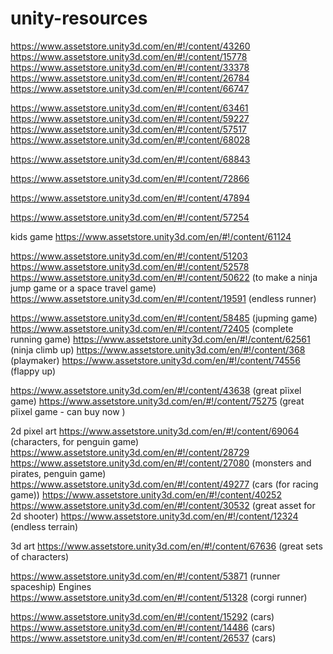 # unity-resources

https://www.assetstore.unity3d.com/en/#!/content/43260
https://www.assetstore.unity3d.com/en/#!/content/15778
https://www.assetstore.unity3d.com/en/#!/content/33378
https://www.assetstore.unity3d.com/en/#!/content/26784
https://www.assetstore.unity3d.com/en/#!/content/66747


https://www.assetstore.unity3d.com/en/#!/content/63461
https://www.assetstore.unity3d.com/en/#!/content/59227
https://www.assetstore.unity3d.com/en/#!/content/57517
https://www.assetstore.unity3d.com/en/#!/content/68028


https://www.assetstore.unity3d.com/en/#!/content/68843

https://www.assetstore.unity3d.com/en/#!/content/72866

https://www.assetstore.unity3d.com/en/#!/content/47894

https://www.assetstore.unity3d.com/en/#!/content/57254



kids game
https://www.assetstore.unity3d.com/en/#!/content/61124


https://www.assetstore.unity3d.com/en/#!/content/51203
https://www.assetstore.unity3d.com/en/#!/content/52578
https://www.assetstore.unity3d.com/en/#!/content/50622    (to make a ninja jump game or a space travel game)
https://www.assetstore.unity3d.com/en/#!/content/19591 (endless runner)

https://www.assetstore.unity3d.com/en/#!/content/58485 (jupming game)
https://www.assetstore.unity3d.com/en/#!/content/72405 (complete running game)
https://www.assetstore.unity3d.com/en/#!/content/62561 (ninja climb up)
https://www.assetstore.unity3d.com/en/#!/content/368 (playmaker)
https://www.assetstore.unity3d.com/en/#!/content/74556 (flappy up)

https://www.assetstore.unity3d.com/en/#!/content/43638 (great pĩixel game)
https://www.assetstore.unity3d.com/en/#!/content/75275 (great pĩixel game - can buy now )

2d pixel art
https://www.assetstore.unity3d.com/en/#!/content/69064 (characters, for penguin game)
https://www.assetstore.unity3d.com/en/#!/content/28729
https://www.assetstore.unity3d.com/en/#!/content/27080 (monsters and pirates, penguin game)
https://www.assetstore.unity3d.com/en/#!/content/49277 (cars (for racing game))
https://www.assetstore.unity3d.com/en/#!/content/40252
https://www.assetstore.unity3d.com/en/#!/content/30532 (great asset for 2d shooter)
https://www.assetstore.unity3d.com/en/#!/content/12324 (endless terrain)



3d art
https://www.assetstore.unity3d.com/en/#!/content/67636 (great sets of characters)

https://www.assetstore.unity3d.com/en/#!/content/53871 (runner spaceship)
Engines
https://www.assetstore.unity3d.com/en/#!/content/51328 (corgi runner)

https://www.assetstore.unity3d.com/en/#!/content/15292 (cars)
https://www.assetstore.unity3d.com/en/#!/content/14486 (cars)
https://www.assetstore.unity3d.com/en/#!/content/26537 (cars)

